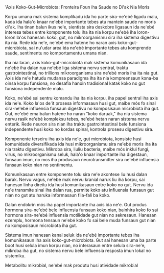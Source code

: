 'Axis Koko-Gut-Microbiota: Fronteira Foun iha Saude no Di'ak Nia Moris

Korpu umana mak sistema komplikadu ida ho parte sira-ne'ebé ligadu malu, kada ida hala'o knaar ne'ebé importante tebes atu mantein saude no moris di'ak. Iha tinan balun ikus ne'e, sientista sira deskobre ligasaun ida ne'ebé interesa tebes entre komponente tolu iha ita nia korpu ne'ebé iha loron-loron la'os hanesan: koko, gut, no mikroorganismu sira iha sistema digestivu ita nia. Rede ida ne'e, ne'ebé ema hatene ho naran axis koko-gut-microbiota, sai nu'udar area ida ne'ebé importante tebes atu komprende saude, sentimentu no komportamentu umana nian.

Iha nia laran, axis koko-gut-microbiota mak sistema komunikasaun ida ne'ebé iha dalan rua ne'ebé liga sistema nervu sentral, traktu gastrointestinal, no trillions mikroorganismu sira ne'ebé moris iha ita nia gut. Axis ida ne'e hatudu mudansa paradigma iha ita nia kompreensaun kona-ba oinsa korpu funsiona, no desafia hanoin tradisional katak koko no gut funsiona independente malu.

Koko, ne'ebé sai sentru komandu iha ita nia korpu, iha papel sentral iha axis ida ne'e. Koko la'os de'it prosesa informasaun husi gut, maibe mós fo sinal sira-ne'ebé influensia funsaun digestivu no komposisaun microbiota iha gut. Gut, ne'ebé ema balun hatene ho naran "koko daruak," iha nia sistema nervu rasik ne'ebé kompleksu tebes, ne'ebé hetan naran sistema nervu enterik. Rede neuron sira nian iha traktu gastrointestinal bele funsiona independente husi koko no kordas spinal, kontrola prosesu digestivu sira.

Komponente terseiru iha axis ida ne'e, gut microbiota, konsiste husi komunidade diversifikada ida husi mikroorganismu sira ne'ebé moris iha ita nia traktu digestivu. Mikroba sira, liuliu bacteria, maibe mós inklui fungi, virus, no mikroorganismu seluk, hala'o knaar importante iha digestaun, funsaun imun, no mos iha produsaun neurotransmitter sira ne'ebé influensia funsaun koko nian no sentimentu.

Komunikasaun entre komponente tolu sira ne'e akontese liu husi dalan barak. Nervu vagus, ne'ebé mak nervu kranial naruk liu iha korpu, sai hanesan linha direitu ida husi komunikasaun entre koko no gut. Nervu ida ne'e transmite sinal iha dalan rua, permite koko atu influensia funsaun gut nian no gut atu haruka informasaun fila-fali ba koko.

Dalan endokrin mós iha papel importante iha axis ida ne'e. Gut produs hormona sira-ne'ebé bele influensia funsaun koko nian, bainhira koko fo sai hormona sira-ne'ebé influensia motilidade gut nian no sekresaun. Hanesan ezemplu, hormona tensaun ne'ebé koko fo sai bele muda funsaun gut nian no komposisaun microbiota iha gut.

Sistema imun hanesan kanal seluk ida ne'ebé importante tebes iha komunikasaun iha axis koko-gut-microbiota. Gut sai hanesan uma ba parte boot husi selula imun korpu nian, no interasaun entre selula sira-ne'e, mikroba iha gut, no sistema nervu bele influensia resposta imun lokal no sistemiku.

Metabolitu mikrobial, ne'ebé mak produtu husi atividade mikrobial